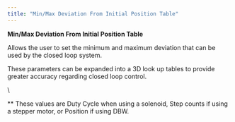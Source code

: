 ```yaml
---
title: "Min/Max Deviation From Initial Position Table"
---
```


**Min/Max Deviation From Initial Position Table**


Allows the user to set the minimum and maximum deviation that can be used by the closed loop system.  

These parameters can be expanded into a 3D look up tables to provide greater accuracy regarding closed loop control.  

\

\*\* These values are Duty Cycle when using a solenoid, Step counts if using a stepper motor, or Position if using DBW.  
